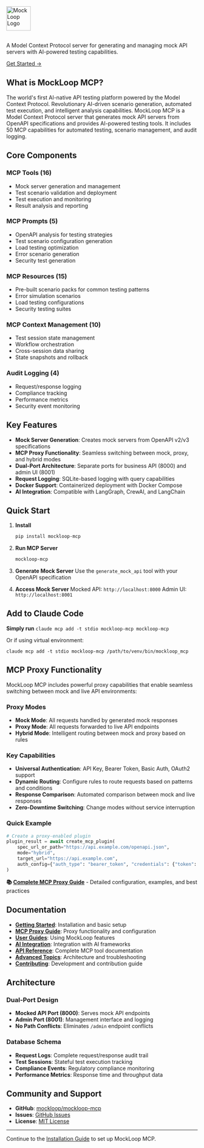 <div class="hero-section">
  <img src="logo.png" alt="MockLoop Logo" style="height: 64px; margin-bottom: 1rem;">

  <p>A Model Context Protocol server for generating and managing mock API servers with AI-powered testing capabilities.</p>
  <a href="getting-started/installation/" class="cta-button">Get Started →</a>
</div>

## What is MockLoop MCP?

The world's first AI-native API testing platform powered by the Model Context Protocol. Revolutionary AI-driven scenario generation, automated test execution, and intelligent analysis capabilities. MockLoop MCP is a Model Context Protocol server that generates mock API servers from OpenAPI specifications and provides AI-powered testing tools. It includes 50 MCP capabilities for automated testing, scenario management, and audit logging. 

## Core Components

### MCP Tools (16)
- Mock server generation and management
- Test scenario validation and deployment
- Test execution and monitoring
- Result analysis and reporting

### MCP Prompts (5)
- OpenAPI analysis for testing strategies
- Test scenario configuration generation
- Load testing optimization
- Error scenario generation
- Security test generation

### MCP Resources (15)
- Pre-built scenario packs for common testing patterns
- Error simulation scenarios
- Load testing configurations
- Security testing suites

### MCP Context Management (10)
- Test session state management
- Workflow orchestration
- Cross-session data sharing
- State snapshots and rollback

### Audit Logging (4)
- Request/response logging
- Compliance tracking
- Performance metrics
- Security event monitoring

## Key Features

- **Mock Server Generation**: Creates mock servers from OpenAPI v2/v3 specifications
- **MCP Proxy Functionality**: Seamless switching between mock, proxy, and hybrid modes
- **Dual-Port Architecture**: Separate ports for business API (8000) and admin UI (8001)
- **Request Logging**: SQLite-based logging with query capabilities
- **Docker Support**: Containerized deployment with Docker Compose
- **AI Integration**: Compatible with LangGraph, CrewAI, and LangChain

## Quick Start

1. **Install**
   ```bash
   pip install mockloop-mcp
   ```

2. **Run MCP Server**
   ```bash
   mockloop-mcp
   ```

3. **Generate Mock Server**
   Use the `generate_mock_api` tool with your OpenAPI specification

4. **Access Mock Server**
   Mocked API: `http://localhost:8000`
   Admin UI: `http://localhost:8001`

## Add to Claude Code
**Simply run**
`claude mcp add -t stdio mockloop-mcp mockloop-mcp `

Or if using virtual environment:

`claude mcp add -t stdio mockloop-mcp /path/to/venv/bin/mockloop_mcp`


## MCP Proxy Functionality

MockLoop MCP includes powerful proxy capabilities that enable seamless switching between mock and live API environments:

### Proxy Modes
- **Mock Mode**: All requests handled by generated mock responses
- **Proxy Mode**: All requests forwarded to live API endpoints
- **Hybrid Mode**: Intelligent routing between mock and proxy based on rules

### Key Capabilities
- **Universal Authentication**: API Key, Bearer Token, Basic Auth, OAuth2 support
- **Dynamic Routing**: Configure rules to route requests based on patterns and conditions
- **Response Comparison**: Automated comparison between mock and live responses
- **Zero-Downtime Switching**: Change modes without service interruption

### Quick Example
```python
# Create a proxy-enabled plugin
plugin_result = await create_mcp_plugin(
    spec_url_or_path="https://api.example.com/openapi.json",
    mode="hybrid",
    target_url="https://api.example.com",
    auth_config={"auth_type": "bearer_token", "credentials": {"token": "your-token"}}
)
```

**📚 [Complete MCP Proxy Guide](guides/mcp-proxy-guide.md)** - Detailed configuration, examples, and best practices

## Documentation

- **[Getting Started](getting-started/installation.md)**: Installation and basic setup
- **[MCP Proxy Guide](guides/mcp-proxy-guide.md)**: Proxy functionality and configuration
- **[User Guides](guides/basic-usage.md)**: Using MockLoop features
- **[AI Integration](ai-integration/overview.md)**: Integration with AI frameworks
- **[API Reference](api/mcp-tools.md)**: Complete MCP tool documentation
- **[Advanced Topics](advanced/architecture.md)**: Architecture and troubleshooting
- **[Contributing](contributing/development-setup.md)**: Development and contribution guide

## Architecture

### Dual-Port Design
- **Mocked API Port (8000)**: Serves mock API endpoints
- **Admin Port (8001)**: Management interface and logging
- **No Path Conflicts**: Eliminates `/admin` endpoint conflicts

### Database Schema
- **Request Logs**: Complete request/response audit trail
- **Test Sessions**: Stateful test execution tracking
- **Compliance Events**: Regulatory compliance monitoring
- **Performance Metrics**: Response time and throughput data

## Community and Support

- **GitHub**: [mockloop/mockloop-mcp](https://github.com/mockloop/mockloop-mcp)
- **Issues**: [GitHub Issues](https://github.com/mockloop/mockloop-mcp/issues)
- **License**: [MIT License](https://github.com/mockloop/mockloop-mcp/blob/main/LICENSE)

---

Continue to the [Installation Guide](getting-started/installation.md) to set up MockLoop MCP.